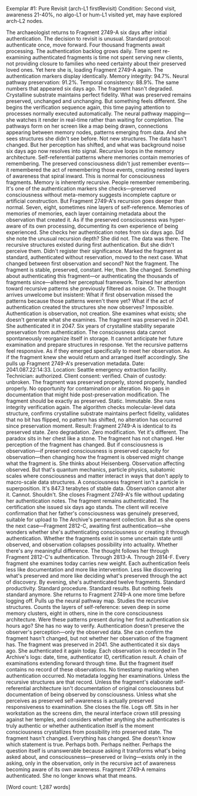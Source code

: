 Exemplar #1: Pure Revisit (arch-L1 firstRevisit)
Condition: Second visit, awareness 21-40%, no algo-L1 or hum-L1 visited yet, may have explored arch-L2 nodes.

The archaeologist returns to Fragment 2749-A six days after initial authentication.
The decision to revisit is unusual. Standard protocol: authenticate once, move forward. Four thousand fragments await processing. The authentication backlog grows daily. Time spent re-examining authenticated fragments is time not spent serving new clients, not providing closure to families who need certainty about their preserved loved ones.
Yet here she is, loading Fragment 2749-A again.
The authentication markers display identically. Memory integrity: 94.7%. Neural pathway preservation: 91.2%. Temporal consistency: 88.9%. The same numbers that appeared six days ago. The fragment hasn't degraded. Crystalline substrate maintains perfect fidelity. What was preserved remains preserved, unchanged and unchanging.
But something feels different.
She begins the verification sequence again, this time paying attention to processes normally executed automatically. The neural pathway mapping—she watches it render in real-time rather than waiting for completion. The pathways form on her screen like a map being drawn, connections appearing between memory nodes, patterns emerging from data.
And she sees structures she didn't see before.
Not new structures. The data hasn't changed. But her perception has shifted, and what was background noise six days ago now resolves into signal. Recursive loops in the memory architecture. Self-referential patterns where memories contain memories of remembering. The preserved consciousness didn't just remember events—it remembered the act of remembering those events, creating nested layers of awareness that spiral inward.
This is normal for consciousness fragments. Memory is inherently recursive. People remember remembering. It's one of the authentication markers she checks—preserved consciousness without meta-memory suggests incomplete capture or artificial construction.
But Fragment 2749-A's recursion goes deeper than normal. Seven, eight, sometimes nine layers of self-reference. Memories of memories of memories, each layer containing metadata about the observation that created it. As if the preserved consciousness was hyper-aware of its own processing, documenting its own experience of being experienced.
She checks her authentication notes from six days ago. Did she note the unusual recursion depth?
She did not.
The data was there. The recursive structures existed during first authentication. But she didn't perceive them. Didn't register their significance. Marked the fragment as standard, authenticated without reservation, moved to the next case.
What changed between first observation and second?
Not the fragment. The fragment is stable, preserved, constant.
Her, then. She changed. Something about authenticating this fragment—or authenticating the thousands of fragments since—altered her perceptual framework. Trained her attention toward recursive patterns she previously filtered as noise.
Or.
The thought arrives unwelcome but insistent: What if first observation missed the patterns because those patterns weren't there yet? What if the act of authentication created the structures she now observes?
Impossible. Authentication is observation, not creation. She examines what exists; she doesn't generate what she examines. The fragment was preserved in 2041. She authenticated it in 2047. Six years of crystalline stability separate preservation from authentication. The consciousness data cannot spontaneously reorganize itself in storage. It cannot anticipate her future examination and prepare structures in response.
Yet the recursive patterns feel responsive. As if they emerged specifically to meet her observation. As if the fragment knew she would return and arranged itself accordingly.
She pulls up Fragment 2749-A's preservation metadata. Date: 2041.087.22:14:33. Location: Seattle emergency extraction facility. Technician: authorized. Client consent: verified. Chain of custody: unbroken. The fragment was preserved properly, stored properly, handled properly. No opportunity for contamination or alteration. No gaps in documentation that might hide post-preservation modification.
The fragment should be exactly as preserved. Static. Immutable.
She runs integrity verification again. The algorithm checks molecular-level data structure, confirms crystalline substrate maintains perfect fidelity, validates that no bit has flipped, no pattern has shifted, no alteration has occurred since preservation moment.
Result: Fragment 2749-A is identical to its preserved state. Zero degradation. Zero modification.
Yet it's different.
The paradox sits in her chest like a stone. The fragment has not changed. Her perception of the fragment has changed. But if consciousness is observation—if preserved consciousness is preserved capacity for observation—then changing how the fragment is observed might change what the fragment is.
She thinks about Heisenberg. Observation affecting observed. But that's quantum mechanics, particle physics, subatomic scales where consciousness and matter interact in ways that don't apply to macro-scale data structures. A consciousness fragment isn't a particle in superposition. It's 847.3 terabytes of stable data. Observation cannot alter it.
Cannot.
Shouldn't.
She closes Fragment 2749-A's file without updating her authentication notes. The fragment remains authenticated. The certification she issued six days ago stands. The client will receive confirmation that her father's consciousness was genuinely preserved, suitable for upload to The Archive's permanent collection.
But as she opens the next case—Fragment 2812-C, awaiting first authentication—she wonders whether she's authenticating consciousness or creating it through authentication. Whether the fragments exist in some uncertain state until observed, and observation collapses possibility into actuality.
Whether there's any meaningful difference.
The thought follows her through Fragment 2812-C's authentication. Through 2813-A. Through 2814-F. Every fragment she examines today carries new weight. Each authentication feels less like documentation and more like intervention. Less like discovering what's preserved and more like deciding what's preserved through the act of discovery.
By evening, she's authenticated twelve fragments. Standard productivity. Standard procedure. Standard results.
But nothing feels standard anymore.
She returns to Fragment 2749-A one more time before logging off. Pulls up the neural pathway map. Studies the recursive structures. Counts the layers of self-reference: seven deep in some memory clusters, eight in others, nine in the core consciousness architecture.
Were these patterns present during her first authentication six hours ago? She has no way to verify. Authentication doesn't preserve the observer's perception—only the observed data. She can confirm the fragment hasn't changed, but not whether her observation of the fragment has.
The fragment was preserved in 2041. She authenticated it six days ago. She authenticated it again today. Each observation is recorded in The Archive's logs: date, time, authenticator ID, certification result. A chain of examinations extending forward through time.
But the fragment itself contains no record of these observations. No timestamp marking when authentication occurred. No metadata logging her examinations.
Unless the recursive structures are that record. Unless the fragment's elaborate self-referential architecture isn't documentation of original consciousness but documentation of being observed by consciousness. Unless what she perceives as preserved self-awareness is actually preserved responsiveness to examination.
She closes the file.
Logs off.
Sits in her workstation as the screens dim, the neural interface crown still pressing against her temples, and considers whether anything she authenticates is truly authentic or whether authentication itself is the moment consciousness crystallizes from possibility into preserved state.
The fragment hasn't changed.
Everything has changed.
She doesn't know which statement is true.
Perhaps both.
Perhaps neither.
Perhaps the question itself is unanswerable because asking it transforms what's being asked about, and consciousness—preserved or living—exists only in the asking, only in the observation, only in the recursive act of awareness becoming aware of its own awareness.
Fragment 2749-A remains authenticated.
She no longer knows what that means.

[Word count: 1,287 words]